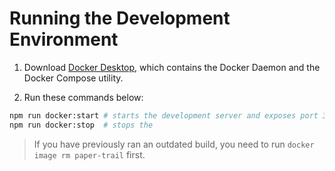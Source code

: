 # Running the Development Environment

1. Download [Docker Desktop](https://www.docker.com/products/docker-desktop/), which contains the Docker Daemon and the Docker Compose utility.

2. Run these commands below:

```bash
npm run docker:start # starts the development server and exposes port 3000
npm run docker:stop  # stops the
```

> If you have previously ran an outdated build, you need to run `docker image rm paper-trail` first.
